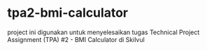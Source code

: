 # tpa2-bmi-calculator
project ini digunakan untuk menyelesaikan tugas Technical Project Assignment (TPA) #2 - BMI Calculator di Skilvul
